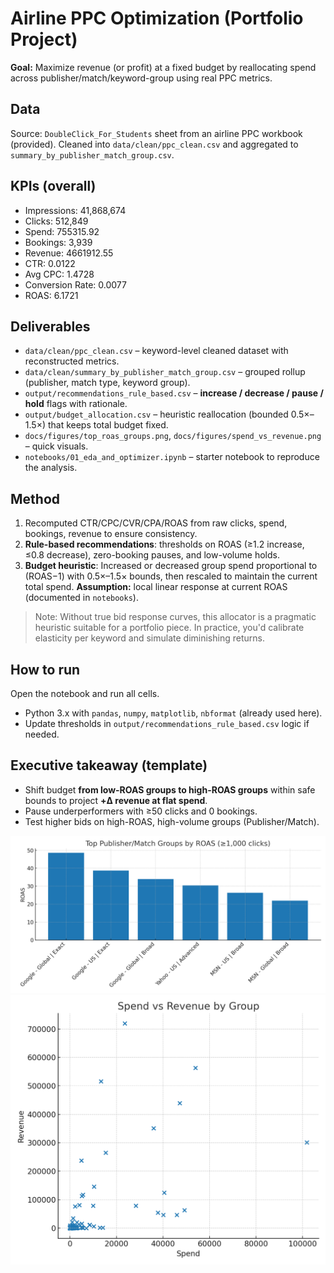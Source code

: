 # Airline PPC Optimization (Portfolio Project)

**Goal:** Maximize revenue (or profit) at a fixed budget by reallocating spend across publisher/match/keyword-group using real PPC metrics.

## Data
Source: `DoubleClick_For_Students` sheet from an airline PPC workbook (provided). Cleaned into `data/clean/ppc_clean.csv` and aggregated to `summary_by_publisher_match_group.csv`.

## KPIs (overall)
- Impressions: 41,868,674
- Clicks: 512,849
- Spend: 755315.92
- Bookings: 3,939
- Revenue: 4661912.55
- CTR: 0.0122
- Avg CPC: 1.4728
- Conversion Rate: 0.0077
- ROAS: 6.1721

## Deliverables
- `data/clean/ppc_clean.csv` – keyword-level cleaned dataset with reconstructed metrics.
- `data/clean/summary_by_publisher_match_group.csv` – grouped rollup (publisher, match type, keyword group).
- `output/recommendations_rule_based.csv` – **increase / decrease / pause / hold** flags with rationale.
- `output/budget_allocation.csv` – heuristic reallocation (bounded 0.5×–1.5×) that keeps total budget fixed.
- `docs/figures/top_roas_groups.png`, `docs/figures/spend_vs_revenue.png` – quick visuals.
- `notebooks/01_eda_and_optimizer.ipynb` – starter notebook to reproduce the analysis.

## Method
1. Recomputed CTR/CPC/CVR/CPA/ROAS from raw clicks, spend, bookings, revenue to ensure consistency.
2. **Rule-based recommendations**: thresholds on ROAS (≥1.2 increase, ≤0.8 decrease), zero-booking pauses, and low-volume holds.
3. **Budget heuristic**: Increased or decreased group spend proportional to (ROAS−1) with 0.5×–1.5× bounds, then rescaled to maintain the current total spend. **Assumption:** local linear response at current ROAS (documented in `notebooks`).

> Note: Without true bid response curves, this allocator is a pragmatic heuristic suitable for a portfolio piece. In practice, you'd calibrate elasticity per keyword and simulate diminishing returns.

## How to run
Open the notebook and run all cells.
- Python 3.x with `pandas`, `numpy`, `matplotlib`, `nbformat` (already used here).
- Update thresholds in `output/recommendations_rule_based.csv` logic if needed.

## Executive takeaway (template)
- Shift budget **from low-ROAS groups to high-ROAS groups** within safe bounds to project **+Δ revenue at flat spend**.
- Pause underperformers with ≥50 clicks and 0 bookings.
- Test higher bids on high-ROAS, high-volume groups (Publisher/Match).

![Top ROAS groups](docs/figures/top_roas_groups.png)
![Spend vs Revenue](docs/figures/spend_vs_revenue.png)

